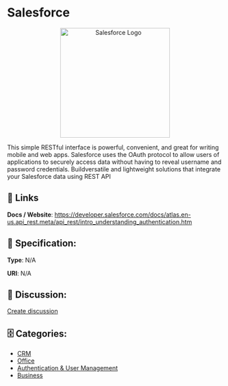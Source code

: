 # Salesforce
<p align="center">
    <img width="256" src="https://raw.githubusercontent.com/apis-list/apis-list/main/apis/salesforce/logo_256x256.png" alt="Salesforce Logo"/>
</p>

This simple RESTful interface is powerful, convenient, and great for writing mobile and web apps. Salesforce uses the OAuth protocol to allow users of applications to securely access data without having to reveal username and password credentials.  Buildversatile and lightweight solutions that integrate your Salesforce data using REST API

##  🔗 Links
**Docs / Website**: https://developer.salesforce.com/docs/atlas.en-us.api_rest.meta/api_rest/intro_understanding_authentication.htm

## 🧬 Specification:
**Type**: N/A

**URI**: N/A

## 💬 Discussion:
[Create discussion](https://github.com/apis-list/apis-list/discussions/new)

## 🗄️ Categories:
- [CRM](https://github.com/apis-list/apis-list#crm)
- [Office](https://github.com/apis-list/apis-list#office)
- [Authentication & User Management](https://github.com/apis-list/apis-list#authentication--user-management)
- [Business](https://github.com/apis-list/apis-list#business)



